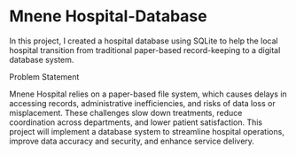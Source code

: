 # Mnene Hospital-Database
In this project, I created a hospital database using SQLite to help the local hospital transition from traditional paper-based record-keeping to a digital database system.

Problem Statement

Mnene Hospital relies on a paper-based file system, which causes delays in accessing records, administrative inefficiencies, and risks of data loss or misplacement. These challenges slow down treatments, reduce coordination across departments, and lower patient satisfaction. This project will implement a database system to streamline hospital operations, improve data accuracy and security, and enhance service delivery.

